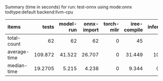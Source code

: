 Summary (time in seconds) for run: test-onnx using mode:onnx todtype:default backend:llvm-cpu

| items        |    tests |   model-run |   onnx-import |   torch-mlir |   iree-compile |   inference |
|:-------------|---------:|------------:|--------------:|-------------:|---------------:|------------:|
| total-count  |  62      |      62     |        62     |            0 |         45     |      19     |
| average-time | 109.872  |      41.522 |        26.707 |            0 |         31.449 |      10.194 |
| median-time  |  19.2705 |       5.215 |         4.238 |            0 |          9.344 |       0.474 |
